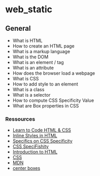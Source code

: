 # web_static

## General

* What is HTML
* How to create an HTML page
* What is a markup language
* What is the DOM
* What is an element / tag
* What is an attribute
* How does the browser load a webpage
* What is CSS
* How to add style to an element
* What is a class
* What is a selector
* How to compute CSS Specificity Value
* What are Box properties in CSS

### Ressources

* [Learn to Code HTML & CSS](https://learn.shayhowe.com/html-css/)
* [Inline Styles in HTML](https://www.codecademy.com/article/html-inline-styles)
* [Specifics on CSS Specificity](https://css-tricks.com/specifics-on-css-specificity/)
* [CSS SpeciFishity](http://www.standardista.com/wp-content/uploads/2012/01/specificity3.pdf)
* [Introduction to HTML](https://developer.mozilla.org/en-US/docs/Learn/HTML/Introduction_to_HTML)
* [CSS](https://developer.mozilla.org/en-US/docs/Learn/CSS)
* [MDN](https://developer.mozilla.org/en-US/)
* [center boxes](https://css-tricks.com/centering-css-complete-guide/)
